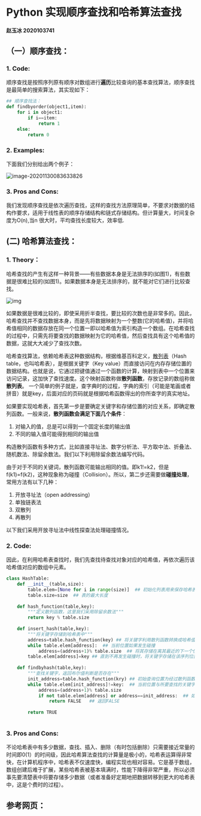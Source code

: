 # Python 实现顺序查找和哈希算法查找

#### 赵玉冰  2020103741

## （一）顺序查找：

### 1. Code:

顺序查找是按照序列原有顺序对数组进行**遍历**比较查询的基本查找算法，顺序查找是最简单的搜索算法，其实现如下：

```python
## 顺序查找法：
def findbyorder(object1,item):
    for i in object1:
        if i==item:
            return 1
    else:
        return 0

```

### 2. Examples:

下面我们分别给出两个例子：

![image-20201130083633826](C:\Users\赵玉冰\AppData\Roaming\Typora\typora-user-images\image-20201130083633826.png)

### 3. Pros and Cons:

我们发现顺序查找是依次遍历查找，这样的查找方法原理简单，不要求对数据的结构作要求，适用于线性表的顺序存储结构和链式存储结构。但计算量大，时间复杂度为O(n),当n 很大时，平均查找长度较大，效率低.

## (二) 哈希算法查找：

### 1. Theory：

哈希查找的产生有这样一种背景——有些数据本身是无法排序的(如图1)，有些数据是很难比较的(如图1)。如果数据本身是无法排序的，就不能对它们进行比较查找。

![img](https://upload-images.jianshu.io/upload_images/15478479-a5a349fa1a9aaff8.jpg?imageMogr2/auto-orient/strip|imageView2/2/w/720/format/webp)

[图片]: https://www.jianshu.com/p/aa40f3e12a73	"“哈希表解释图"

如果数据是很难比较的，即使采用折半查找，要比较的次数也是非常多的。因此，哈希查找并不查找数据本身，而是先将数据映射为一个整数(它的哈希值)，并将哈希值相同的数据存放在同一个位置一即以哈希值为索引构造一个数组。在哈希查找的过程中，只需先将要查找的数据映射为它的哈希值，然后查找具有这个哈希值的数据，这就大大减少了查找次数。

哈希查找算法，依赖哈希表这种数据结构，根据维基百科定义，[散列表](http://zh.wikipedia.org/wiki/哈希表)（Hash table，也叫哈希表），是根据关键字（Key value）而直接访问在内存存储位置的数据结构。也就是说，它通过把键值通过一个函数的计算，映射到表中一个位置来访问记录，这加快了查找速度。这个映射函数称做**散列函数**，存放记录的数组称做**散列表**。 一个简单的例子就是，查字典时的过程，字典的索引（可能是笔画或者拼音）就是key，后面对应的页码就是根据哈希函数得出的你所查字的真实地址。

如果要实现哈希表，首先第一步是要确定关键字和存储位置的对应关系，即确定散列函数。一般来说，**散列函数会满足下面几个条件**：

1. 对输入的值，总是可以得到一个固定长度的输出值
2. 不同的输入值可能得到相同的输出值

构造散列函数有多种方式，比如直接寻址法、数字分析法、平方取中法、折叠法、随机数法、除留余数法。我们以下利用除留余数法编写代码。

由于对于不同的关键词，散列函数可能输出相同的值。即k1!=k2，但是f(k1)=f(k2)，这种现象称为碰撞（Collision）。所以，第二步还需要做**碰撞处理**，常用方法有以下几种：

1. 开放寻址法（open addressing）
2. 单独链表法
3. 双散列
4. 再散列

以下我们采用开放寻址法中线性探查法处理碰撞情况。

### 2. Code:

因此，在利用哈希表查找时，我们先查找待查找对象对应的哈希值，再依次遍历该哈希值对应的数组中元素。

```python
class HashTable:
    def __init__(table,size):
        table.elem=[None for i in range(size)]  ## 初始化列表用来保存哈希表元素
        table.size=size  ## 表的最大长度
        
    def hash_function(table,key):
        """定义散列函数，这里我们采用除留余数法"""
        return key % table.size 
    
    def insert_hash(table,key):
        """将关键字存储到哈希表中"""
        address=table.hash_function(key) ## 将关键字利用散列函数转换成哈希值
        while table.elem[address]:  ## 当前位置如果发生碰撞
            address=(address+1)% table.size  ## 将其存储在离其最近的下一个位置
        table.elem[address]=key ## 直到不再发生碰撞时，将关键字存储在该序列位置上
    
    def findbyhash(table,key):
        """查找关键字，返回布尔值判断是否存在"""
        init_address=table.hash_function(kry) ## 初始查询位置为经过散列函数作用的哈希值
        while table.elem[init_address]!=key:  ## 当前位置与所要查找的关键字不同，那么依次在统一哈希值的数组中查找 
            address=(address+1)% table.size     
            if not table.elem[address] or address==init_address:  ## 如果直到遍历统一哈希值的数组或最终返回初始位置，都没有找到目标关键字
                return FALSE   ## 返回FALSE
            
        return TRUE
        
```

### 3. Pros and Cons:

不论哈希表中有多少数据，查找、插入、删除（有时包括删除）只需要接近常量的时间即0(1）的时间级，因此哈希算法查找的计算量是极小的，哈希表运算得非常快，在计算机程序中，哈希表不仅速度快，编程实现也相对容易。它是基于数组，数组创建后难于扩展，某些哈希表被基本填满时，性能下降得非常严重，所以必须事先要清楚表中将要存储多少数据（或者准备好定期地把数据转移到更大的哈希表中，这是个费时的过程）。

## 参考网页：

[七大查找算法 Python]: https://www.cnblogs.com/lsqin/p/9342929.html
[python实现顺序查找和哈希查找算法]: https://www.jianshu.com/p/aa40f3e12a73

